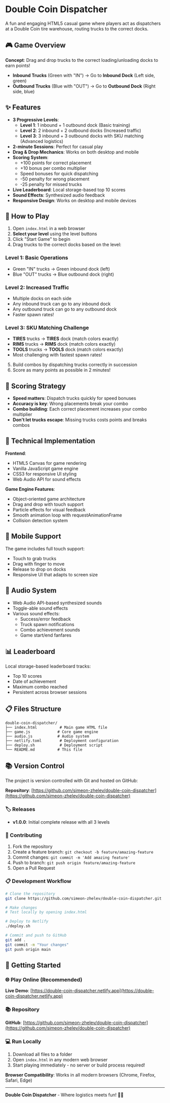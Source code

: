 # Double Coin Dispatcher

A fun and engaging HTML5 casual game where players act as dispatchers at a Double Coin tire warehouse, routing trucks to the correct docks.

## 🎮 Game Overview

**Concept**: Drag and drop trucks to the correct loading/unloading docks to earn points!

- **Inbound Trucks** (Green with "IN") → Go to **Inbound Dock** (Left side, green)
- **Outbound Trucks** (Blue with "OUT") → Go to **Outbound Dock** (Right side, blue)

## ✨ Features

- **3 Progressive Levels**: 
  - **Level 1**: 1 inbound + 1 outbound dock (Basic training)
  - **Level 2**: 2 inbound + 2 outbound docks (Increased traffic)
  - **Level 3**: 3 inbound + 3 outbound docks with SKU matching (Advanced logistics)
- **2-minute Sessions**: Perfect for casual play
- **Drag & Drop Mechanics**: Works on both desktop and mobile
- **Scoring System**:
  - +100 points for correct placement
  - +10 bonus per combo multiplier
  - Speed bonuses for quick dispatching
  - -50 penalty for wrong placement
  - -25 penalty for missed trucks
- **Live Leaderboard**: Local storage-based top 10 scores
- **Sound Effects**: Synthesized audio feedback
- **Responsive Design**: Works on desktop and mobile devices

## 🚀 How to Play

1. Open `index.html` in a web browser
2. **Select your level** using the level buttons
3. Click "Start Game" to begin
4. Drag trucks to the correct docks based on the level:

### Level 1: Basic Operations
- Green "IN" trucks → Green inbound dock (left)
- Blue "OUT" trucks → Blue outbound dock (right)

### Level 2: Increased Traffic
- Multiple docks on each side
- Any inbound truck can go to any inbound dock
- Any outbound truck can go to any outbound dock
- Faster spawn rates!

### Level 3: SKU Matching Challenge
- **TIRES** trucks → **TIRES** dock (match colors exactly)
- **RIMS** trucks → **RIMS** dock (match colors exactly)
- **TOOLS** trucks → **TOOLS** dock (match colors exactly)
- Most challenging with fastest spawn rates!

5. Build combos by dispatching trucks correctly in succession
6. Score as many points as possible in 2 minutes!

## 🎯 Scoring Strategy

- **Speed matters**: Dispatch trucks quickly for speed bonuses
- **Accuracy is key**: Wrong placements break your combo
- **Combo building**: Each correct placement increases your combo multiplier
- **Don't let trucks escape**: Missing trucks costs points and breaks combos

## 🔧 Technical Implementation

**Frontend**:
- HTML5 Canvas for game rendering
- Vanilla JavaScript game engine
- CSS3 for responsive UI styling
- Web Audio API for sound effects

**Game Engine Features**:
- Object-oriented game architecture
- Drag and drop with touch support
- Particle effects for visual feedback
- Smooth animation loop with requestAnimationFrame
- Collision detection system

## 📱 Mobile Support

The game includes full touch support:
- Touch to grab trucks
- Drag with finger to move
- Release to drop on docks
- Responsive UI that adapts to screen size

## 🎵 Audio System

- Web Audio API-based synthesized sounds
- Toggle-able sound effects
- Various sound effects:
  - Success/error feedback
  - Truck spawn notifications
  - Combo achievement sounds
  - Game start/end fanfares

## 📊 Leaderboard

Local storage-based leaderboard tracks:
- Top 10 scores
- Date of achievement
- Maximum combo reached
- Persistent across browser sessions


## 📋 Files Structure

```
double-coin-dispatcher/
├── index.html          # Main game HTML file
├── game.js            # Core game engine
├── audio.js           # Audio system
├── netlify.toml        # Deployment configuration
├── deploy.sh           # Deployment script
└── README.md          # This file
```

## 📚 Version Control

The project is version controlled with Git and hosted on GitHub:

**Repository**: [https://github.com/simeon-zhelev/double-coin-dispatcher](https://github.com/simeon-zhelev/double-coin-dispatcher)

### 🏷️ Releases
- **v1.0.0**: Initial complete release with all 3 levels

### 🔄 Contributing
1. Fork the repository
2. Create a feature branch: `git checkout -b feature/amazing-feature`
3. Commit changes: `git commit -m 'Add amazing feature'`
4. Push to branch: `git push origin feature/amazing-feature`
5. Open a Pull Request

### 📋 Development Workflow
```bash
# Clone the repository
git clone https://github.com/simeon-zhelev/double-coin-dispatcher.git

# Make changes
# Test locally by opening index.html

# Deploy to Netlify
./deploy.sh

# Commit and push to GitHub
git add .
git commit -m "Your changes"
git push origin main
```

## 🚀 Getting Started

### 🌐 Play Online (Recommended)
**Live Demo**: [https://double-coin-dispatcher.netlify.app](https://double-coin-dispatcher.netlify.app)

### 📚 Repository
**GitHub**: [https://github.com/simeon-zhelev/double-coin-dispatcher](https://github.com/simeon-zhelev/double-coin-dispatcher)

### 💻 Run Locally
1. Download all files to a folder
2. Open `index.html` in any modern web browser
3. Start playing immediately - no server or build process required!

**Browser Compatibility**: Works in all modern browsers (Chrome, Firefox, Safari, Edge)

---

**Double Coin Dispatcher** - Where logistics meets fun! 🚛💨

